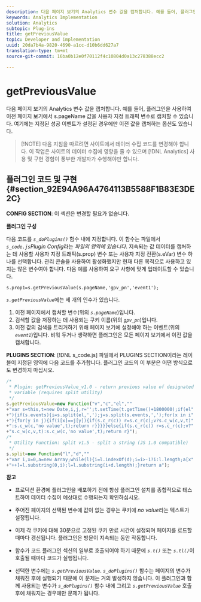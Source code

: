 ```yaml
---
description: 다음 페이지 보기의 Analytics 변수 값을 캡처합니다. 예를 들어, 플러그인을 사용하여 이전 페이지 보기에서 s.pageName 값을 사용자 지정 트래픽 변수로 캡처할 수 있습니다. 여기에는 지정된 성공 이벤트가 설정된 경우에만 이전 값을 캡처하는 옵션도 있습니다.
keywords: Analytics Implementation
solution: Analytics
subtopic: Plug-ins
title: getPreviousValue
topic: Developer and implementation
uuid: 20da7b4a-9820-4690-a1cc-d10b6dd627a7
translation-type: tm+mt
source-git-commit: 16ba0b12e0f70112f4c10804d0a13c278388ecc2

---
```



# getPreviousValue

다음 페이지 보기의 Analytics 변수 값을 캡처합니다. 예를 들어, 플러그인을 사용하여 이전 페이지 보기에서 s.pageName 값을 사용자 지정 트래픽 변수로 캡처할 수 있습니다. 여기에는 지정된 성공 이벤트가 설정된 경우에만 이전 값을 캡처하는 옵션도 있습니다.

> [!NOTE] 다음 지침을 따르려면 사이트에서 데이터 수집 코드를 변경해야 합니다. 이 작업은 사이트의 데이터 수집에 영향을 줄 수 있으며 [!DNL Analytics] 사용 및 구현 경험이 풍부한 개발자가 수행해야만 합니다.

## 플러그인 코드 및 구현 {#section_92E94A96A4764113B5588F1B83E3DE2C}

**CONFIG SECTION**: 이 섹션은 변경할 필요가 없습니다.

**플러그인 구성**

다음 코드를 *`s_doPlugins()`* 함수 내에 지정합니다. 이 함수는 파일에서 *`s_code.js`Plugin Config*&#x200B;라는 *파일의 영역에 있습니다*. 지속되는 값 데이터를 캡처하는 데 사용할 사용자 지정 트래픽(s.prop) 변수 또는 사용자 지정 전환(s.eVar) 변수 하나를 선택합니다. 관리 콘솔을 사용하여 활성화했지만 현재 다른 목적으로 사용하고 있지는 않은 변수여야 합니다. 다음 예를 사용하여 요구 사항에 맞게 업데이트할 수 있습니다.

`s.prop1=s.getPreviousValue(s.pageName,'gpv_pn','event1');`

*`s.getPreviousValue`*&#x200B;에는 세 개의 인수가 있습니다.

1. 이전 페이지에서 캡처할 변수(위의 *`s.pageName`*)입니다.
1. 검색할 값을 저장하는 데 사용되는 쿠키 이름(위의 *`gpv_pn`*)입니다.
1. 이전 값의 검색을 트리거하기 위해 페이지 보기에 설정해야 하는 이벤트(위의 *`event1`*)입니다. 비워 두거나 생략하면 플러그인은 모든 페이지 보기에서 이전 값을 캡처합니다.

**PLUGINS SECTION**: [!DNL s_code.js] 파일에서 PLUGINS SECTION이라는 레이블이 지정된 영역에 다음 코드를 추가합니다. 플러그인 코드의 이 부분은 어떤 방식으로도 변경하지 마십시오.

```js
/* 
 * Plugin: getPreviousValue_v1.0 - return previous value of designated 
 * variable (requires split utility) 
 */ 
s.getPreviousValue=new Function("v","c","el","" 
+"var s=this,t=new Date,i,j,r='';t.setTime(t.getTime()+1800000);if(el" 
+"){if(s.events){i=s.split(el,',');j=s.split(s.events,',');for(x in i" 
+"){for(y in j){if(i[x]==j[y]){if(s.c_r(c)) r=s.c_r(c);v?s.c_w(c,v,t)" 
+":s.c_w(c,'no value',t);return r}}}}}else{if(s.c_r(c)) r=s.c_r(c);v?" 
+"s.c_w(c,v,t):s.c_w(c,'no value',t);return r}"); 
/* 
 * Utility Function: split v1.5 - split a string (JS 1.0 compatible) 
 */ 
s.split=new Function("l","d","" 
+"var i,x=0,a=new Array;while(l){i=l.indexOf(d);i=i>-1?i:l.length;a[x" 
+"++]=l.substring(0,i);l=l.substring(i+d.length);}return a"); 
```

**참고**

* 프로덕션 환경에 플러그인을 배포하기 전에 항상 플러그인 설치를 종합적으로 테스트하여 데이터 수집이 예상대로 수행되는지 확인하십시오.
* 주어진 페이지의 선택된 변수에 값이 없는 경우는 쿠키에 *no value*&#x200B;라는 텍스트가 설정됩니다.
* 이제 각 쿠키에 대해 30분으로 고정된 쿠키 만료 시간이 설정되며 페이지를 로드할 때마다 갱신됩니다. 플러그인은 방문이 지속되는 동안 작동합니다.
* 함수가 코드 플러그인 섹션의 일부로 호출되어야 하기 때문에  *`s.t()`* 또는 *`s.tl()`*&#x200B;이 호출될 때마다 코드가 실행됩니다.

* 선택한 변수에는 *`s.getPreviousValue`*. *`s_doPlugins()`* 함수는 페이지의 변수가 채워진 후에 실행되기 때문에 이 문제는 거의 발생하지 않습니다. 이 플러그인과 함께 사용되는 변수가 *`s_doPlugins()`* 함수 내에 그리고 *`s.getPreviousValue`* 호출 후에 채워지는 경우에만 문제가 됩니다.

